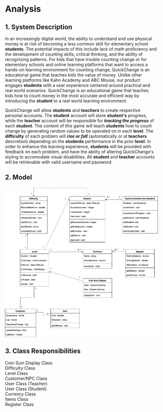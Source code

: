# Analysis

## 1. System Description


In an increasingly digital world, the ability to understand and use physical money is at risk of becoming a less common skill for elementary school **students**. The potential impacts of this include lack of math proficiency and the development of counting skills, critical thinking, and the ability of recognizing patterns. 
For kids that have trouble counting change or for elementary schools and online learning platforms that want to access a hands-on learning environment for counting change, QuickChange is an educational game that teaches kids the value of money. Unlike other learning platforms like Kahn Academy and ABC Mouse, our product engages **students** with a user experience centered around practical and real world scenarios. QuickChange is an educational game that teaches kids how to count money in the most accurate and efficient way by introducing the **student** to a real world learning environment.

QuickChange will allow **students** and **teachers** to create respective personal accounts. The **student** account will store **student's** progress, while the **teacher** account will be responsible for ***tracking the progress*** of each **student**. The content of this game will teach **students** how to count change by generating random values to be operated on in each **level**. The **difficulty** of each problem will ***rise or fall*** (automatically or at **teachers** descretion) depending on the **students** performance in the prior **level**. In order to enhance the learning experience, **students** will be provided with feedback on each problem, and have the ability of altering QuickChange's styling to accomodate visual disabilities. All **student** and **teacher** accounts will be retrievable with valid username and password


## 2. Model

![image](https://github.com/James-d-Harris/QuickChange/blob/analysis-development/images/UMLDiagramD3.drawio.png)

## 3. Class Responsibilities

Coin Sum Display Class\
Difficulty Class\
Level Class\
Customer/NPC Class\
User Class (Teacher)\
User Class (Student)\
Currency Class\
Items Class\
Register Class
  
